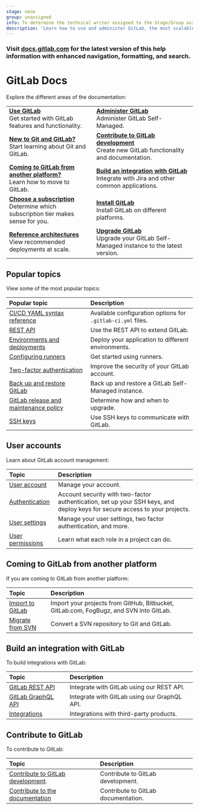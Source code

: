 ```yaml
---
stage: none
group: unassigned
info: To determine the technical writer assigned to the Stage/Group associated with this page, see https://handbook.gitlab.com/handbook/product/ux/technical-writing/#assignments
description: 'Learn how to use and administer GitLab, the most scalable Git-based fully integrated platform for software development.'
---
```


<!-- markdownlint-disable MD041 MD044-->

<div class="d-none">
  <h3>Visit <a href="https://docs.gitlab.com/ee/">docs.gitlab.com</a> for the latest version
  of this help information with enhanced navigation, formatting, and search.</h3>
</div>
<!-- the div above will not display on the docs site but will display on /help -->

<!-- markdownlint-enable MD044 -->

# GitLab Docs

Explore the different areas of the documentation:

|                         |                         |
|:------------------------|:------------------------|
| [**Use GitLab**](user/index.md)<br>Get started with GitLab features and functionality. | [**Administer GitLab**](administration/index.md)<br/>Administer GitLab Self-Managed. |
| [**New to Git and GitLab?**](tutorials/index.md)<br/>Start learning about Git and GitLab. | [**Contribute to GitLab development**](#contribute-to-gitlab)<br/>Create new GitLab functionality and documentation. |
| [**Coming to GitLab from another platform?**](#coming-to-gitlab-from-another-platform)<br/>Learn how to move to GitLab. | [**Build an integration with GitLab**](#build-an-integration-with-gitlab)<br/>Integrate with Jira and other common applications. |
| [**Choose a subscription**](subscriptions/index.md)<br/>Determine which subscription tier makes sense for you. | [**Install GitLab**](install/index.md)<br/>Install GitLab on different platforms. |
| [**Reference architectures**](administration/reference_architectures/index.md)<br/>View recommended deployments at scale. | [**Upgrade GitLab**](update/index.md)<br/>Upgrade your GitLab Self-Managed instance to the latest version. |

## Popular topics

View some of the most popular topics:

| Popular topic                                                                  | Description |
|:-------------------------------------------------------------------------------|:------------|
| [CI/CD YAML syntax reference](ci/yaml/index.md)                                | Available configuration options for `.gitlab-ci.yml` files. |
| [REST API](api/rest/index.md)                                                  | Use the REST API to extend GitLab. |
| [Environments and deployments](ci/environments/index.md)                       | Deploy your application to different environments. |
| [Configuring runners](ci/runners/configure_runners.md)                         | Get started using runners. |
| [Two-factor authentication](user/profile/account/two_factor_authentication.md) | Improve the security of your GitLab account. |
| [Back up and restore GitLab](administration/backup_restore/index.md)           | Back up and restore a GitLab Self-Managed instance. |
| [GitLab release and maintenance policy](policy/maintenance.md)                 | Determine how and when to upgrade. |
| [SSH keys](user/ssh.md)                                                        | Use SSH keys to communicate with GitLab. |

## User accounts

Learn about GitLab account management:

| Topic                                                      | Description |
|:-----------------------------------------------------------|:------------|
| [User account](user/profile/index.md)                      | Manage your account. |
| [Authentication](administration/auth/index.md)           | Account security with two-factor authentication, set up your SSH keys, and deploy keys for secure access to your projects. |
| [User settings](user/profile/index.md#access-your-user-settings) | Manage your user settings, two factor authentication, and more. |
| [User permissions](user/permissions.md)                    | Learn what each role in a project can do. |

## Coming to GitLab from another platform

If you are coming to GitLab from another platform:

| Topic                                                                                  | Description |
|:---------------------------------------------------------------------------------------|:------------|
| [Import to GitLab](user/project/import/index.md)                                       | Import your projects from GitHub, Bitbucket, GitLab.com, FogBugz, and SVN into GitLab. |
| [Migrate from SVN](user/project/import/index.md#import-repositories-from-subversion)   | Convert a SVN repository to Git and GitLab. |

## Build an integration with GitLab

To build integrations with GitLab:

| Topic                                      | Description |
|:-------------------------------------------|:------------|
| [GitLab REST API](api/rest/index.md)           | Integrate with GitLab using our REST API. |
| [GitLab GraphQL API](api/graphql/index.md) | Integrate with GitLab using our GraphQL API. |
| [Integrations](integration/index.md)      | Integrations with third-party products. |

## Contribute to GitLab

To contribute to GitLab:

| Topic                                                       | Description |
|:------------------------------------------------------------|:------------|
| [Contribute to GitLab development](development/index.md).  | Contribute to GitLab development. |
| [Contribute to the documentation](development/documentation/index.md) | Contribute to GitLab documentation. |
